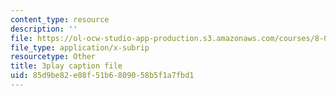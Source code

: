 ```yaml
---
content_type: resource
description: ''
file: https://ol-ocw-studio-app-production.s3.amazonaws.com/courses/8-01sc-classical-mechanics-fall-2016/85d9be82e08f51b6809058b5f1a7fbd1_zLGu1dlP0UY.vtt
file_type: application/x-subrip
resourcetype: Other
title: 3play caption file
uid: 85d9be82-e08f-51b6-8090-58b5f1a7fbd1
---
```


